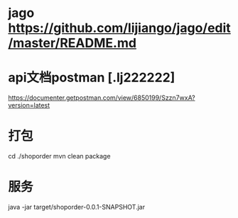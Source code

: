 # jago https://github.com/lijiango/jago/edit/master/README.md 
# api文档postman [.lj222222]
https://documenter.getpostman.com/view/6850199/Szzn7wxA?version=latest

# 打包
cd ./shoporder
mvn clean package

# 服务
java -jar target/shoporder-0.0.1-SNAPSHOT.jar
